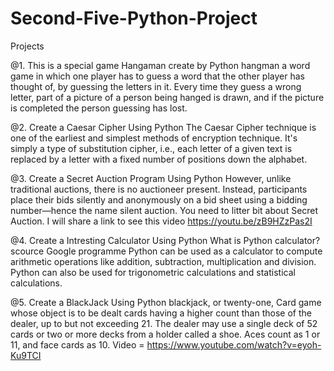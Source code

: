 # Second-Five-Python-Project
Projects

@1. This is a special game Hangaman create by Python
hangman a word game in which one player has to guess a word that the other player has thought of, by guessing the letters in it. Every time they guess a wrong letter, part of a picture of a person being hanged is drawn, and if the picture is completed the person guessing has lost.

@2. Create a Caesar Cipher Using Python
The Caesar Cipher technique is one of the earliest and simplest methods of encryption technique. It's simply a type of substitution cipher, i.e., each letter of a given text is replaced by a letter with a fixed number of positions down the alphabet.

@3. Create a Secret Auction Program Using Python
However, unlike traditional auctions, there is no auctioneer present. Instead, participants place their bids silently and anonymously on a bid sheet using a bidding number—hence the name silent auction.
You need to litter bit about Secret Auction. I will share a link to see this video 
https://youtu.be/zB9HZzPas2I

@4. Create a Intresting Calculator Using Python
What is Python calculator?  scource Google programme
Python can be used as a calculator to compute arithmetic operations like addition, subtraction, multiplication and division. Python can also be used for trigonometric calculations and statistical calculations.

@5. Create a BlackJack Using Python
blackjack, or twenty-one, Card game whose object is to be dealt cards having a higher count than those of the dealer, up to but not exceeding 21. The dealer may use a single deck of 52 cards or two or more decks from a holder called a shoe. Aces count as 1 or 11, and face cards as 10.
Video = https://www.youtube.com/watch?v=eyoh-Ku9TCI


